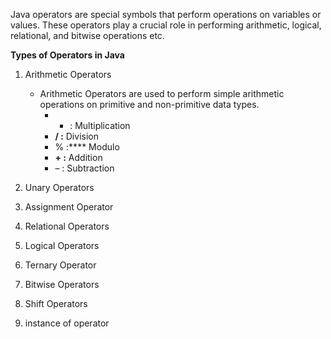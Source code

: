 Java operators are special symbols that perform operations on variables or values.
These operators play a crucial role in performing arithmetic, logical, relational, and bitwise operations etc.


**Types of Operators in Java**
1. Arithmetic Operators
	- Arithmetic Operators are used to perform simple arithmetic operations on primitive and non-primitive data types. 
		-  * : Multiplication
		-  ****/ :**** Division
		-  % :**** Modulo
		-  ****+ :**** Addition
		-  – : Subtraction

2. Unary Operators
3. Assignment Operator
4. Relational Operators
5. Logical Operators
6. Ternary Operator
7. Bitwise Operators
8. Shift Operators
9. instance of operator
